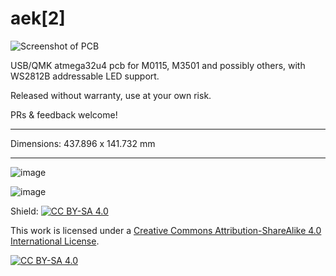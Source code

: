 # aek[2]

![Screenshot of PCB](screenshot.png)

USB/QMK atmega32u4 pcb for M0115, M3501 and possibly others, with WS2812B addressable LED support.  

Released without warranty, use at your own risk.  

PRs & feedback welcome!

---

Dimensions: 437.896 x 141.732 mm

---
![image](https://user-images.githubusercontent.com/6279380/180353527-6e2fec9a-0c78-4923-9355-23c986005908.png)

![image](https://user-images.githubusercontent.com/6279380/180353502-dfff192b-9694-418b-a52f-561777af68b4.png)



Shield: [![CC BY-SA 4.0][cc-by-sa-shield]][cc-by-sa]

This work is licensed under a
[Creative Commons Attribution-ShareAlike 4.0 International License][cc-by-sa].

[![CC BY-SA 4.0][cc-by-sa-image]][cc-by-sa]

[cc-by-sa]: http://creativecommons.org/licenses/by-sa/4.0/
[cc-by-sa-image]: https://licensebuttons.net/l/by-sa/4.0/88x31.png
[cc-by-sa-shield]: https://img.shields.io/badge/License-CC%20BY--SA%204.0-lightgrey.svg
